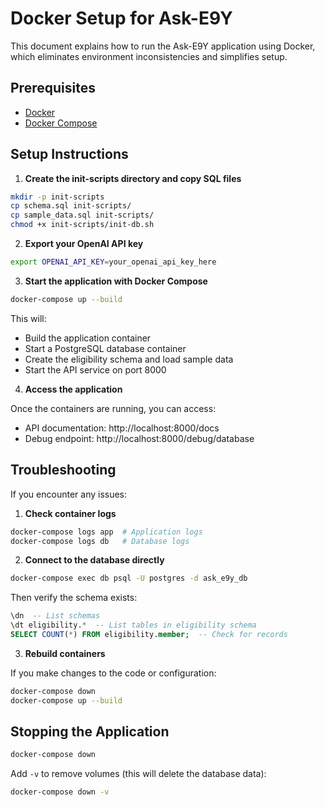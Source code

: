 # Docker Setup for Ask-E9Y

This document explains how to run the Ask-E9Y application using Docker, which eliminates environment inconsistencies and simplifies setup.

## Prerequisites

- [Docker](https://docs.docker.com/get-docker/)
- [Docker Compose](https://docs.docker.com/compose/install/)

## Setup Instructions

1. **Create the init-scripts directory and copy SQL files**

```bash
mkdir -p init-scripts
cp schema.sql init-scripts/
cp sample_data.sql init-scripts/
chmod +x init-scripts/init-db.sh
```

2. **Export your OpenAI API key**

```bash
export OPENAI_API_KEY=your_openai_api_key_here
```

3. **Start the application with Docker Compose**

```bash
docker-compose up --build
```

This will:
- Build the application container
- Start a PostgreSQL database container
- Create the eligibility schema and load sample data
- Start the API service on port 8000

4. **Access the application**

Once the containers are running, you can access:
- API documentation: http://localhost:8000/docs
- Debug endpoint: http://localhost:8000/debug/database

## Troubleshooting

If you encounter any issues:

1. **Check container logs**

```bash
docker-compose logs app  # Application logs
docker-compose logs db   # Database logs
```

2. **Connect to the database directly**

```bash
docker-compose exec db psql -U postgres -d ask_e9y_db
```

Then verify the schema exists:
```sql
\dn  -- List schemas
\dt eligibility.*  -- List tables in eligibility schema
SELECT COUNT(*) FROM eligibility.member;  -- Check for records
```

3. **Rebuild containers**

If you make changes to the code or configuration:

```bash
docker-compose down
docker-compose up --build
```

## Stopping the Application

```bash
docker-compose down
```

Add `-v` to remove volumes (this will delete the database data):
```bash
docker-compose down -v
```